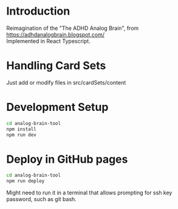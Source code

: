 # Introduction

Reimagination of the "The ADHD Analog Brain", from https://adhdanalogbrain.blogspot.com/  
Implemented in React Typescript.

# Handling Card Sets
Just add or modify files in src/cardSets/content

# Development Setup

```bash
cd analog-brain-tool
npm install
npm run dev
```

# Deploy in GitHub pages

```bash
cd analog-brain-tool
npm run deploy
```

Might need to run it in a terminal that allows prompting for ssh key password, such as git bash.

